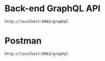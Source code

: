 # Back-end GraphQL API
``http://localhost:8082/graphql``
# Postman
``http://localhost:8082/graphql``
